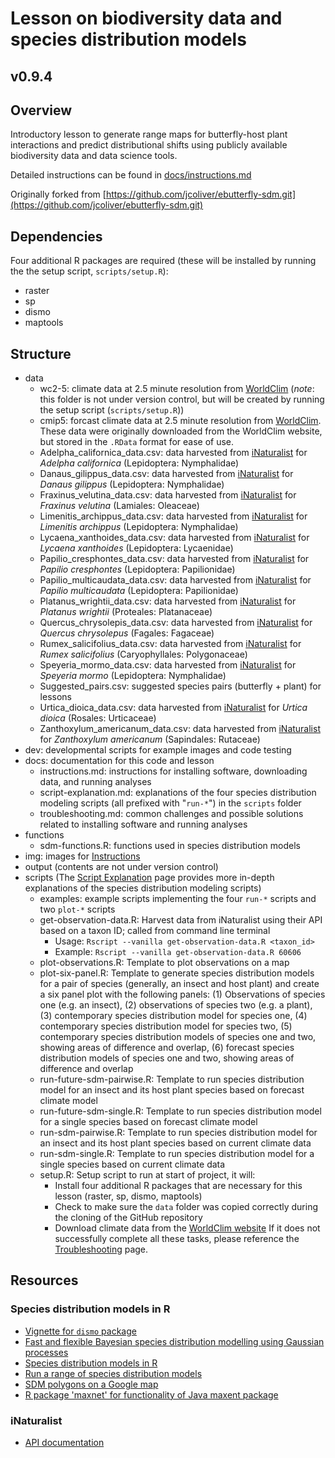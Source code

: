 # Lesson on biodiversity data and species distribution models
## v0.9.4

## Overview
Introductory lesson to generate range maps for butterfly-host plant interactions and predict distributional shifts using publicly available biodiversity data and data science tools.

Detailed instructions can be found in [docs/instructions.md](docs/instructions.md)

Originally forked from [https://github.com/jcoliver/ebutterfly-sdm.git](https://github.com/jcoliver/ebutterfly-sdm.git)

## Dependencies
Four additional R packages are required (these will be installed by running the the setup script, `scripts/setup.R`):

+ raster
+ sp
+ dismo
+ maptools

## Structure
+ data
  + wc2-5: climate data at 2.5 minute resolution from [WorldClim](http://www.worldclim.org) (_note_: this folder is not under version control, but will be created by running the setup script (`scripts/setup.R`))
  + cmip5: forcast climate data at 2.5 minute resolution from [WorldClim](http://www.worldclim.org). These data were originally downloaded from the WorldClim website, but stored in the `.RData` format for ease of use.
  + Adelpha_californica_data.csv: data harvested from [iNaturalist](http://www.inaturalist.org) for _Adelpha californica_ (Lepidoptera: Nymphalidae)
  + Danaus_gilippus_data.csv: data harvested from [iNaturalist](http://www.inaturalist.org) for _Danaus gilippus_ (Lepidoptera: Nymphalidae)
  + Fraxinus_velutina_data.csv: data harvested from [iNaturalist](http://www.inaturalist.org) for _Fraxinus velutina_ (Lamiales: Oleaceae)
  + Limenitis_archippus_data.csv: data harvested from [iNaturalist](http://www.inaturalist.org) for _Limenitis archippus_ (Lepidoptera: Nymphalidae)
  + Lycaena_xanthoides_data.csv: data harvested from [iNaturalist](http://www.inaturalist.org) for _Lycaena xanthoides_ (Lepidoptera: Lycaenidae)
  + Papilio_cresphontes_data.csv: data harvested from [iNaturalist](http://www.inaturalist.org) for _Papilio cresphontes_ (Lepidoptera: Papilionidae)
  + Papilio_multicaudata_data.csv: data harvested from [iNaturalist](http://www.inaturalist.org) for _Papilio multicaudata_ (Lepidoptera: Papilionidae)
  + Platanus_wrightii_data.csv: data harvested from [iNaturalist](http://www.inaturalist.org) for _Platanus wrightii_ (Proteales: Platanaceae)
  + Quercus_chrysolepis_data.csv: data harvested from [iNaturalist](http://www.inaturalist.org) for _Quercus chrysolepus_ (Fagales: Fagaceae)
  + Rumex_salicifolius_data.csv: data harvested from [iNaturalist](http://www.inaturalist.org) for _Rumex salicifolius_ (Caryophyllales: Polygonaceae)
  + Speyeria_mormo_data.csv: data harvested from [iNaturalist](http://www.inaturalist.org) for _Speyeria mormo_ (Lepidoptera: Nymphalidae)
  + Suggested_pairs.csv: suggested species pairs (butterfly + plant) for lessons
  + Urtica_dioica_data.csv: data harvested from [iNaturalist](http://www.inaturalist.org) for _Urtica dioica_ (Rosales: Urticaceae)
  + Zanthoxylum_americanum_data.csv: data harvested from [iNaturalist](http://www.inaturalist.org) for _Zanthoxylum americanum_ (Sapindales: Rutaceae)
+ dev: developmental scripts for example images and code testing
+ docs: documentation for this code and lesson
    + instructions.md: instructions for installing software, downloading data, and running analyses
    + script-explanation.md: explanations of the four species distribution modeling scripts (all prefixed with "`run-*`") in the `scripts` folder
    + troubleshooting.md: common challenges and possible solutions related to installing software and running analyses
+ functions
  + sdm-functions.R: functions used in species distribution models
+ img: images for [Instructions](docs/instructions.md)
+ output (contents are not under version control)
+ scripts (The [Script Explanation](docs/script-explanation.md) page provides more in-depth explanations of the species distribution modeling scripts)
  + examples: example scripts implementing the four `run-*` scripts and two `plot-*` scripts
  + get-observation-data.R: Harvest data from iNaturalist using their API based on a taxon ID; 
  called from command line terminal
    + Usage: `Rscript --vanilla get-observation-data.R <taxon_id>`
    + Example: `Rscript --vanilla get-observation-data.R 60606`
  + plot-observations.R: Template to plot observations on a map
  + plot-six-panel.R: Template to generate species distribution models for a pair of species (generally, an insect and host plant) and create a six panel plot with the following panels: (1) Observations of species one (e.g. an insect), (2) observations of species two (e.g. a plant), (3) contemporary species distribution model for species one, (4) contemporary species distribution model for species two, (5) contemporary species distribution models of species one and two, showing areas of difference and overlap, (6) forecast species distribution models of species one and two, showing areas of difference and overlap
  + run-future-sdm-pairwise.R: Template to run species distribution model for an insect and its host plant species based on forecast climate model
  + run-future-sdm-single.R: Template to run species distribution model for a single species based on forecast climate model
  + run-sdm-pairwise.R: Template to run species distribution model for an insect and its host plant species based on current climate data
  + run-sdm-single.R: Template to run species distribution model for a single species based on current climate data
  + setup.R: Setup script to run at start of project, it will:
    + Install four additional R packages that are necessary for this lesson (raster, sp, dismo, maptools)
    + Check to make sure the `data` folder was copied correctly during the cloning of the GitHub repository
    + Download climate data from the [WorldClim website](http://www.worldclim.org)
  If it does not successfully complete all these tasks, please reference the [Troubleshooting](docs/troubleshooting.md) page.

## Resources
### Species distribution models in R
+ [Vignette for `dismo` package](https://cran.r-project.org/web/packages/dismo/vignettes/sdm.pdf)
+ [Fast and flexible Bayesian species distribution modelling using Gaussian processes](http://onlinelibrary.wiley.com/doi/10.1111/2041-210X.12523/pdf)
+ [Species distribution models in R](http://www.molecularecologist.com/2013/04/species-distribution-models-in-r/)
+ [Run a range of species distribution models](https://rdrr.io/cran/biomod2/man/BIOMOD_Modeling.html)
+ [SDM polygons on a Google map](https://rdrr.io/rforge/dismo/man/gmap.html)
+ [R package 'maxnet' for functionality of Java maxent package](https://cran.r-project.org/web/packages/maxnet/maxnet.pdf)

### iNaturalist
+ [API documentation](https://www.inaturalist.org/pages/api+reference)